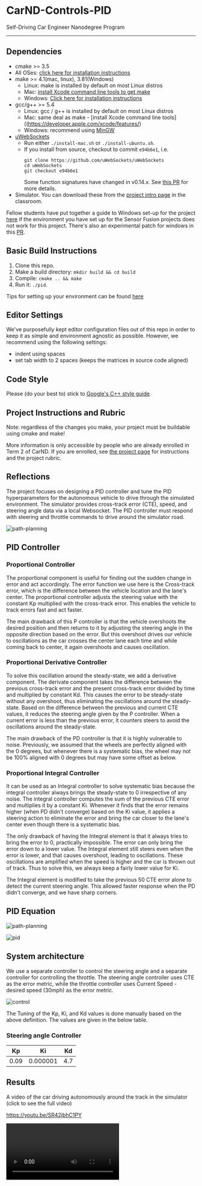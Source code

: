 # CarND-Controls-PID
Self-Driving Car Engineer Nanodegree Program

---

## Dependencies

* cmake >= 3.5
 * All OSes: [click here for installation instructions](https://cmake.org/install/)
* make >= 4.1(mac, linux), 3.81(Windows)
  * Linux: make is installed by default on most Linux distros
  * Mac: [install Xcode command line tools to get make](https://developer.apple.com/xcode/features/)
  * Windows: [Click here for installation instructions](http://gnuwin32.sourceforge.net/packages/make.htm)
* gcc/g++ >= 5.4
  * Linux: gcc / g++ is installed by default on most Linux distros
  * Mac: same deal as make - [install Xcode command line tools]((https://developer.apple.com/xcode/features/)
  * Windows: recommend using [MinGW](http://www.mingw.org/)
* [uWebSockets](https://github.com/uWebSockets/uWebSockets)
  * Run either `./install-mac.sh` or `./install-ubuntu.sh`.
  * If you install from source, checkout to commit `e94b6e1`, i.e.
    ```
    git clone https://github.com/uWebSockets/uWebSockets 
    cd uWebSockets
    git checkout e94b6e1
    ```
    Some function signatures have changed in v0.14.x. See [this PR](https://github.com/udacity/CarND-MPC-Project/pull/3) for more details.
* Simulator. You can download these from the [project intro page](https://github.com/udacity/self-driving-car-sim/releases) in the classroom.

Fellow students have put together a guide to Windows set-up for the project [here](https://s3-us-west-1.amazonaws.com/udacity-selfdrivingcar/files/Kidnapped_Vehicle_Windows_Setup.pdf) if the environment you have set up for the Sensor Fusion projects does not work for this project. There's also an experimental patch for windows in this [PR](https://github.com/udacity/CarND-PID-Control-Project/pull/3).

## Basic Build Instructions

1. Clone this repo.
2. Make a build directory: `mkdir build && cd build`
3. Compile: `cmake .. && make`
4. Run it: `./pid`. 

Tips for setting up your environment can be found [here](https://classroom.udacity.com/nanodegrees/nd013/parts/40f38239-66b6-46ec-ae68-03afd8a601c8/modules/0949fca6-b379-42af-a919-ee50aa304e6a/lessons/f758c44c-5e40-4e01-93b5-1a82aa4e044f/concepts/23d376c7-0195-4276-bdf0-e02f1f3c665d)

## Editor Settings

We've purposefully kept editor configuration files out of this repo in order to
keep it as simple and environment agnostic as possible. However, we recommend
using the following settings:

* indent using spaces
* set tab width to 2 spaces (keeps the matrices in source code aligned)

## Code Style

Please (do your best to) stick to [Google's C++ style guide](https://google.github.io/styleguide/cppguide.html).

## Project Instructions and Rubric

Note: regardless of the changes you make, your project must be buildable using
cmake and make!

More information is only accessible by people who are already enrolled in Term 2
of CarND. If you are enrolled, see [the project page](https://classroom.udacity.com/nanodegrees/nd013/parts/40f38239-66b6-46ec-ae68-03afd8a601c8/modules/f1820894-8322-4bb3-81aa-b26b3c6dcbaf/lessons/e8235395-22dd-4b87-88e0-d108c5e5bbf4/concepts/6a4d8d42-6a04-4aa6-b284-1697c0fd6562)
for instructions and the project rubric.

## Reflections

The project focuses on designing a PID controller and tune the PID hyperparameters for the autonomous vehicle to drive through the simulated environment. The simulator provides cross-track error (CTE), speed, and steering angle data via a local Websocket. The PID controller must respond with steering and throttle commands to drive around the simulator road.


![path-planning](images/Capture.GIF)


## PID Controller 

### Proportional Controller

The proportional component is useful for finding out the sudden change in error and act accordingly. The error function we use here is the Cross-track error, which is the difference between the vehicle location and the lane's center. The proportional controller adjusts the steering value with the constant Kp multiplied with the cross-track error. This enables the vehicle to track errors fast and act faster.

The main drawback of this P controller is that the vehicle overshoots the desired position and then returns to it by adjusting the steering angle in the opposite direction based on the error. But this overshoot drives our vehicle to oscillations as the car crosses the center lane each time and while coming back to center, it again overshoots and causes oscillation.

### Proportional Derivative Controller 
To solve this oscillation around the steady-state, we add a derivative component. The derivate component takes the difference between the previous cross-track error and the present cross-track error divided by time and multiplied by constant Kd. This causes the error to be steady-state without any overshoot, thus eliminating the oscillations around the steady-state. Based on the difference between the previous and current CTE values, it reduces the steering angle given by the P controller. When a current error is less than the previous error, it counters steers to avoid the oscillations around the steady-state.

The main drawback of the PD controller is that it is highly vulnerable to noise. Previously, we assumed that the wheels are perfectly aligned with the 0 degrees, but whenever there is a systematic bias, the wheel may not be 100% aligned with 0 degrees but may have some offset as below.


### Proportional Integral Controller 
It can be used as an Integral controller to solve systematic bias because the integral controller always brings the steady-state to 0 irrespective of any noise. The integral controller computes the sum of the previous CTE error and multiplies it by a constant Ki. Whenever it finds that the error remains higher (when PD didn't converge) based on the Ki value, it applies a steering action to eliminate the error and bring the car closer to the lane's center even though there is a systematic bias.

The only drawback of having the Integral element is that it always tries to bring the error to 0, practically impossible. The error can only bring the error down to a lower value. The Integral element still steers even when the error is lower, and that causes overshoot, leading to oscillations. These oscillations are amplified when the speed is higher and the car is thrown out of track. Thus to solve this, we always keep a fairly lower value for Ki.

The Integral element is modified to take the previous 50 CTE error alone to detect the current steering angle. This allowed faster response when the PD didn't converge, and we have sharp corners.


<h2>PID Equation </h2>

![path-planning](images/pid_ecuation.GIF)

<img src="images/Capture2.JPG" alt="pid"/>

<h2>System architecture </h2>

<p> We use a separate controller to control the steering angle and a separate controller for controlling the throttle. The steering angle controller uses CTE as the error metric, while the throttle controller uses Current Speed -  desired speed (30mph) as the error metric.</p>

<img src="images/Capture3.JPG" alt="control"/>


<p> The Tuning of the Kp, Ki, and Kd values is done manually based on the above definition. The values are given in the below table.</p>

<h3> Steering angle Controller </h3>

| Kp | Ki | Kd |
|  :---: |     :---:      |    :---:      |
| 0.09   | 0.000001     | 4.7           |


## Results

A video of the car driving autonomously around the track in the simulator (click to see the full video)

https://youtu.be/SR42jbhC1PY

![path-planning](pid_video.mp4)

